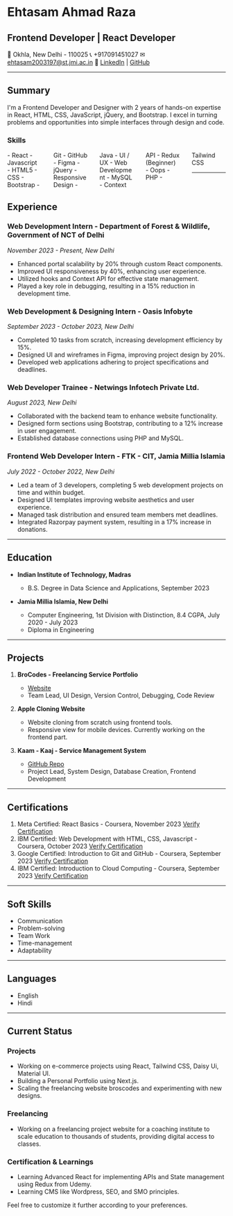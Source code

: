 
# Ehtasam Ahmad Raza
## Frontend Developer | React Developer
📍 Okhla, New Delhi - 110025
📞 +917091451027
✉ ehtasam2003197@st.jmi.ac.in
🔗 [LinkedIn](https://www.linkedin.com/in/ehtasam-ahmad-raza) | [GitHub](https://github.com/whyehtasam)

---

## Summary
I'm a Frontend Developer and Designer with 2 years of hands-on expertise in React, HTML, CSS, JavaScript, jQuery, and Bootstrap. I excel in turning problems and opportunities into simple interfaces through design and code.

### Skills
<div style="column-count: 5; column-gap: 2em;">
- React
- Javascript
- HTML5
- CSS
- Bootstrap
- Git
- GitHub
- Figma
- jQuery
- Responsive Design
- Java
- UI / UX
- Web Development
- MySQL
- Context API
- Redux (Beginner)
- Oops
- PHP
- Tailwind CSS

---
</div>

## Experience

### Web Development Intern - Department of Forest & Wildlife, Government of NCT of Delhi
_November 2023 - Present, New Delhi_
- Enhanced portal scalability by 20% through custom React components.
- Improved UI responsiveness by 40%, enhancing user experience.
- Utilized hooks and Context API for effective state management.
- Played a key role in debugging, resulting in a 15% reduction in development time.

### Web Development & Designing Intern - Oasis Infobyte
_September 2023 - October 2023, New Delhi_
- Completed 10 tasks from scratch, increasing development efficiency by 15%.
- Designed UI and wireframes in Figma, improving project design by 20%.
- Developed web applications adhering to project specifications and deadlines.

### Web Developer Trainee - Netwings Infotech Private Ltd.
_August 2023, New Delhi_
- Collaborated with the backend team to enhance website functionality.
- Designed form sections using Bootstrap, contributing to a 12% increase in user engagement.
- Established database connections using PHP and MySQL.

### Frontend Web Developer Intern - FTK - CIT, Jamia Millia Islamia
_July 2022 - October 2022, New Delhi_
- Led a team of 3 developers, completing 5 web development projects on time and within budget.
- Designed UI templates improving website aesthetics and user experience.
- Managed task distribution and ensured team members met deadlines.
- Integrated Razorpay payment system, resulting in a 17% increase in donations.

---

## Education

- **Indian Institute of Technology, Madras**
  - B.S. Degree in Data Science and Applications, September 2023

- **Jamia Millia Islamia, New Delhi**
  - Computer Engineering, 1st Division with Distinction, 8.4 CGPA, July 2020 - July 2023
  - Diploma in Engineering

---

## Projects

1. **BroCodes - Freelancing Service Portfolio**
   - [Website](https://broscodes.in)
   - Team Lead, UI Design, Version Control, Debugging, Code Review

2. **Apple Cloning Website**
   - Website cloning from scratch using frontend tools.
   - Responsive view for mobile devices. Currently working on the frontend part.

3. **Kaam - Kaaj - Service Management System**
   - [GitHub Repo](https://github.com/yourusername/kaam-kaaj)
   - Project Lead, System Design, Database Creation, Frontend Development

---

## Certifications

1. Meta Certified: React Basics - Coursera, November 2023 [Verify Certification](#)
2. IBM Certified: Web Development with HTML, CSS, Javascript - Coursera, October 2023 [Verify Certification](#)
3. Google Certified: Introduction to Git and GitHub - Coursera, September 2023 [Verify Certification](#)
4. IBM Certified: Introduction to Cloud Computing - Coursera, September 2023 [Verify Certification](#)

---

## Soft Skills

- Communication
- Problem-solving
- Team Work
- Time-management
- Adaptability

---

## Languages

- English
- Hindi

---

## Current Status

### Projects
- Working on e-commerce projects using React, Tailwind CSS, Daisy Ui, Material UI.
- Building a Personal Portfolio using Next.js.
- Scaling the freelancing website broscodes and experimenting with new designs.

### Freelancing
- Working on a freelancing project website for a coaching institute to scale education to thousands of students, providing digital access to classes.

### Certification & Learnings
- Learning Advanced React for implementing APIs and State management using Redux from Udemy.
- Learning CMS like Wordpress, SEO, and SMO principles.



Feel free to customize it further according to your preferences.
